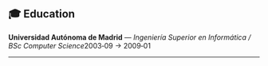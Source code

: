 ## 🎓 Education

**Universidad Autónoma de Madrid** — *Ingeniería Superior en Informática / BSc Computer Science*2003‑09 → 2009‑01

---
